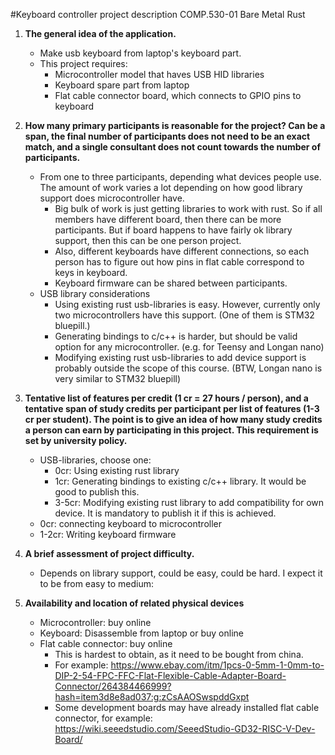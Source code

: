 #Keyboard controller project description
COMP.530-01 Bare Metal Rust 

1. **The general idea of the application.**
    * Make usb keyboard from laptop's keyboard part.
    * This project requires:
        * Microcontroller model that haves USB HID libraries
        * Keyboard spare part from laptop
        * Flat cable connector board, which connects to GPIO pins to keyboard

2. **How many primary participants is reasonable for the project? Can be a span, the final number of participants does not need to be an exact match, and a single consultant does not count towards the number of participants.**
    * From one to three participants, depending what devices people use. The amount of work varies a lot depending on how good library support does microcontroller have. 
        * Big bulk of work is just getting libraries to work with rust. So if all members have different board, then there can be more participants. But if board happens to have fairly ok library support, then this can be one person project.
        * Also, different keyboards have different connections, so each person has to figure out how pins in flat cable correspond to keys in keyboard.
        * Keyboard firmware can be shared between participants.
    * USB library considerations
        * Using existing rust usb-libraries is easy. However, currently only two microcontrollers have this support. (One of them is STM32 bluepill.)
        * Generating bindings to c/c++ is harder, but should be valid option for any microcontroller. (e.g. for Teensy and Longan nano)
        * Modifying existing rust usb-libraries to add device support is probably outside the scope of this course. (BTW, Longan nano is very similar to STM32 bluepill)
    
3. **Tentative list of features per credit (1 cr = 27 hours / person), and a tentative span of study credits per participant per list of features (1-3 cr per student). The point is to give an idea of how many study credits a person can earn by participating in this project. This requirement is set by university policy.**
    * USB-libraries, choose one:
        * 0cr: Using existing rust library
        * 1cr: Generating bindings to existing c/c++ library. It would be good to publish this.
        * 3-5cr: Modifying existing rust library to add compatibility for own device. It is mandatory to publish it if this is achieved.
    * 0cr: connecting keyboard to microcontroller
    * 1-2cr: Writing keyboard firmware
      
4. **A brief assessment of project difficulty.**
    * Depends on library support, could be easy, could be hard. I expect it to be from easy to medium:

5. **Availability and location of related physical devices**
    * Microcontroller: buy online
    * Keyboard: Disassemble from laptop or buy online
    * Flat cable connector: buy online
        * This is hardest to obtain, as it need to be bought from china.
        * For example: https://www.ebay.com/itm/1pcs-0-5mm-1-0mm-to-DIP-2-54-FPC-FFC-Flat-Flexible-Cable-Adapter-Board-Connector/264384466999?hash=item3d8e8ad037:g:zCsAAOSwspddGxpt
        * Some development boards may have already installed flat cable connector, for example: https://wiki.seeedstudio.com/SeeedStudio-GD32-RISC-V-Dev-Board/
